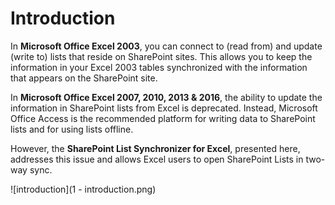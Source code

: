 # Introduction

In **Microsoft Office Excel 2003**, you can connect to (read from) and update (write to) lists that reside on SharePoint sites. This allows you to keep the information in your Excel 2003 tables synchronized with the information that appears on the SharePoint site.

In **Microsoft Office Excel 2007, 2010, 2013 & 2016**, the ability to update the information in SharePoint lists from Excel is deprecated. Instead, Microsoft Office Access is the recommended platform for writing data to SharePoint lists and for using lists offline.

However, the **SharePoint List Synchronizer for Excel**, presented here, addresses this issue and allows Excel users to open SharePoint Lists in two-way sync.

![introduction](1 - introduction.png)